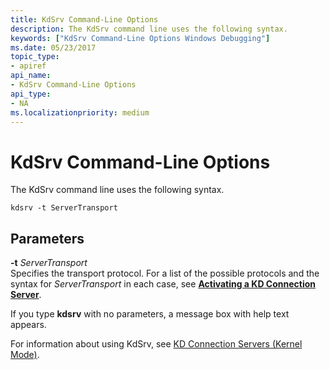 ```yaml
---
title: KdSrv Command-Line Options
description: The KdSrv command line uses the following syntax.
keywords: ["KdSrv Command-Line Options Windows Debugging"]
ms.date: 05/23/2017
topic_type:
- apiref
api_name:
- KdSrv Command-Line Options
api_type:
- NA
ms.localizationpriority: medium
---
```


# KdSrv Command-Line Options


The KdSrv command line uses the following syntax.

```console
kdsrv -t ServerTransport 
```

## <span id="ddk_kdsrv_command_line_options_dbg"></span><span id="DDK_KDSRV_COMMAND_LINE_OPTIONS_DBG"></span>Parameters


<span id="_______-t_______ServerTransport______"></span><span id="_______-t_______servertransport______"></span><span id="_______-T_______SERVERTRANSPORT______"></span> **-t** *ServerTransport*   
Specifies the transport protocol. For a list of the possible protocols and the syntax for *ServerTransport* in each case, see [**Activating a KD Connection Server**](activating-a-kd-connection-server.md).

If you type **kdsrv** with no parameters, a message box with help text appears.

For information about using KdSrv, see [KD Connection Servers (Kernel Mode)](kd-connection-servers--kernel-mode-.md).

 

 





